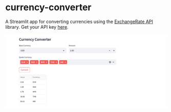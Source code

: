 # currency-converter
A Streamlit app for converting currencies using the [ExchangeRate API](https://www.exchangerate-api.com/docs/overview) library. Get your API key [here](https://app.exchangerate-api.com/keys).

![currency-converter](./currency-converter.png)
